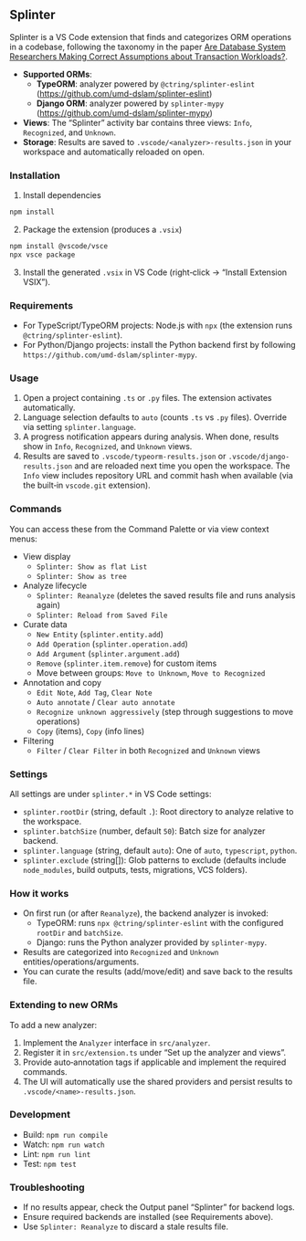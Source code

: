 ## Splinter

Splinter is a VS Code extension that finds and categorizes ORM operations in a codebase, following the taxonomy in the paper [Are Database System Researchers Making Correct Assumptions about Transaction Workloads?](https://dl.acm.org/doi/10.1145/3725268).

- **Supported ORMs**:
  - **TypeORM**: analyzer powered by `@ctring/splinter-eslint` (https://github.com/umd-dslam/splinter-eslint)
  - **Django ORM**: analyzer powered by `splinter-mypy` (https://github.com/umd-dslam/splinter-mypy)
- **Views**: The “Splinter” activity bar contains three views: `Info`, `Recognized`, and `Unknown`.
- **Storage**: Results are saved to `.vscode/<analyzer>-results.json` in your workspace and automatically reloaded on open.

### Installation

1) Install dependencies

```bash
npm install
```

2) Package the extension (produces a `.vsix`)

```bash
npm install @vscode/vsce
npx vsce package
```

3) Install the generated `.vsix` in VS Code (right‑click → “Install Extension VSIX”).

### Requirements

- For TypeScript/TypeORM projects: Node.js with `npx` (the extension runs `@ctring/splinter-eslint`).
- For Python/Django projects: install the Python backend first by following `https://github.com/umd-dslam/splinter-mypy`.

### Usage

1) Open a project containing `.ts` or `.py` files. The extension activates automatically.
2) Language selection defaults to `auto` (counts `.ts` vs `.py` files). Override via setting `splinter.language`.
3) A progress notification appears during analysis. When done, results show in `Info`, `Recognized`, and `Unknown` views.
4) Results are saved to `.vscode/typeorm-results.json` or `.vscode/django-results.json` and are reloaded next time you open the workspace. The `Info` view includes repository URL and commit hash when available (via the built‑in `vscode.git` extension).

### Commands

You can access these from the Command Palette or via view context menus:

- View display
  - `Splinter: Show as flat List`
  - `Splinter: Show as tree`
- Analyze lifecycle
  - `Splinter: Reanalyze` (deletes the saved results file and runs analysis again)
  - `Splinter: Reload from Saved File`
- Curate data
  - `New Entity` (`splinter.entity.add`)
  - `Add Operation` (`splinter.operation.add`)
  - `Add Argument` (`splinter.argument.add`)
  - `Remove` (`splinter.item.remove`) for custom items
  - Move between groups: `Move to Unknown`, `Move to Recognized`
- Annotation and copy
  - `Edit Note`, `Add Tag`, `Clear Note`
  - `Auto annotate` / `Clear auto annotate`
  - `Recognize unknown aggressively` (step through suggestions to move operations)
  - `Copy` (items), `Copy` (info lines)
- Filtering
  - `Filter` / `Clear Filter` in both `Recognized` and `Unknown` views

### Settings

All settings are under `splinter.*` in VS Code settings:

- `splinter.rootDir` (string, default `.`): Root directory to analyze relative to the workspace.
- `splinter.batchSize` (number, default `50`): Batch size for analyzer backend.
- `splinter.language` (string, default `auto`): One of `auto`, `typescript`, `python`.
- `splinter.exclude` (string[]): Glob patterns to exclude (defaults include `node_modules`, build outputs, tests, migrations, VCS folders).

### How it works

- On first run (or after `Reanalyze`), the backend analyzer is invoked:
  - TypeORM: runs `npx @ctring/splinter-eslint` with the configured `rootDir` and `batchSize`.
  - Django: runs the Python analyzer provided by `splinter-mypy`.
- Results are categorized into `Recognized` and `Unknown` entities/operations/arguments.
- You can curate the results (add/move/edit) and save back to the results file.

### Extending to new ORMs

To add a new analyzer:

1) Implement the `Analyzer` interface in `src/analyzer`.
2) Register it in `src/extension.ts` under “Set up the analyzer and views”.
3) Provide auto‑annotation tags if applicable and implement the required commands.
4) The UI will automatically use the shared providers and persist results to `.vscode/<name>-results.json`.

### Development

- Build: `npm run compile`
- Watch: `npm run watch`
- Lint: `npm run lint`
- Test: `npm test`

### Troubleshooting

- If no results appear, check the Output panel “Splinter” for backend logs.
- Ensure required backends are installed (see Requirements above).
- Use `Splinter: Reanalyze` to discard a stale results file.
